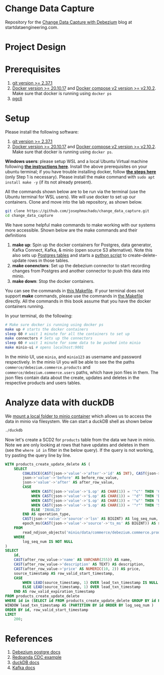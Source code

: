 # Change Data Capture

Repository for the [Change Data Capture with Debezium](https://www.startdataengineering.com/post/change-data-capture-using-debezium-kafka-and-pg/) blog at startdataengineering.com.

# Project Design

# Prerequisites

1. [git version >= 2.37.1](https://github.com/git-guides/install-git)
2. [Docker version >= 20.10.17](https://docs.docker.com/engine/install/) and [Docker compose v2 version >= v2.10.2](https://docs.docker.com/compose/#compose-v2-and-the-new-docker-compose-command). Make sure that docker is running using `docker ps`
3. [pgcli](https://www.pgcli.com/install)

# Setup

Please install the following software:

1. [git version >= 2.37.1](https://github.com/git-guides/install-git)
2. [Docker version >= 20.10.17](https://docs.docker.com/engine/install/) and [Docker compose v2 version >= v2.10.2](https://docs.docker.com/compose/#compose-v2-and-the-new-docker-compose-command). Make sure that docker is running using `docker ps`. 

**Windows users**: please setup WSL and a local Ubuntu Virtual machine following **[the instructions here](https://ubuntu.com/tutorials/install-ubuntu-on-wsl2-on-windows-10#1-overview)**. Install the above prerequisites on your ubuntu terminal; if you have trouble installing docker, follow **[the steps here](https://www.digitalocean.com/community/tutorials/how-to-install-and-use-docker-on-ubuntu-22-04#step-1-installing-docker)** (only Step 1 is necessary). Please install the make command with `sudo apt install make -y` (if its not already present). 

All the commands shown below are to be run via the terminal (use the Ubuntu terminal for WSL users). We will use docker to set up our containers. Clone and move into the lab repository, as shown below.

```bash
git clone https://github.com/josephmachado/change_data_capture.git
cd change_data_capture
```

We have some helpful make commands to make working with our systems more accessible. Shown below are the make commands and their definitions

1. **make up**: Spin up the docker containers for Postgres, data generator, Kafka Connect, Kafka, & minio (open source S3 alternative). Note this also sets up [Postgres tables](./postgres/init.sql) and starts a [python script](./datagen/gen_user_payment_data.py) to create-delete-update rows in those tables.
2. **make conenctors**: Set up the debezium connector to start recording changes from Postgres and another connector to push this data into minio.
3. **make down**: Stop the docker containers.

You can see the commands in [this Makefile](./Makefile). If your terminal does not support **make** commands, please use the commands in [the Makefile](./Makefile) directly. All the commands in this book assume that you have the docker containers running.

In your terminal, do the following:

```bash
# Make sure docker is running using docker ps
make up # starts the docker containers
sleep 60 # wait 1 minute for all the containers to set up
make connectors # Sets up the connectors
sleep 60 # wait 1 minute for some data to be pushed into minio
make minio-ui # opens localhost:9001
```

In the minio UI, use `minio`, and `minio123` as username and password respectively. In the minio UI you will be able to see the the paths `commerce/debezium.commerce.products` and `commerce/debezium.commerce.users` paths, which have json files in them. The json files contain data about the create, updates and deletes in the respective products and users tables.

# Analyze data with duckDB

We [mount a local folder to minio container](./docker-compose.yml) which allows us to access the data in minio via filesystem. We can start a duckDB shell as shown below

```bash
./duckdb
```

Now let's create a SCD2 for `products` table from the data we have in minio. Note we are only looking at rows that have updates and deletes in them (see the `where id in` filter in the below query). If the query is not working, try pasting the query line by line.

```sql
WITH products_create_update_delete AS (
    SELECT
        COALESCE(CAST(json->'value'->'after'->'id' AS INT), CAST(json->'value'->'before'->'id' AS INT)) AS id,
        json->'value'->'before' AS before_row_value,
        json->'value'->'after' AS after_row_value,
        CASE
            WHEN CAST(json->'value'->'$.op' AS CHAR(1)) = '"c"' THEN 'CREATE'
            WHEN CAST(json->'value'->'$.op' AS CHAR(1)) = '"d"' THEN 'DELETE'
            WHEN CAST(json->'value'->'$.op' AS CHAR(1)) = '"u"' THEN 'UPDATE'
            WHEN CAST(json->'value'->'$.op' AS CHAR(1)) = '"r"' THEN 'SNAPSHOT'
            ELSE 'INVALID'
        END AS operation_type,
        CAST(json->'value'->'source'->'lsn' AS BIGINT) AS log_seq_num,
        epoch_ms(CAST(json->'value'->'source'->'ts_ms' AS BIGINT)) AS source_timestamp
    FROM
        read_ndjson_objects('minio/data/commerce/debezium.commerce.products/*/*/*.json')
    WHERE
        log_seq_num IS NOT NULL
)
SELECT
    id,
    CAST(after_row_value->'name' AS VARCHAR(255)) AS name,
    CAST(after_row_value->'description' AS TEXT) AS description,
    CAST(after_row_value->'price' AS NUMERIC(10, 2)) AS price,
    source_timestamp AS row_valid_start_timestamp,
    CASE 
        WHEN LEAD(source_timestamp, 1) OVER lead_txn_timestamp IS NULL THEN CAST('9999-01-01' AS TIMESTAMP) 
        ELSE LEAD(source_timestamp, 1) OVER lead_txn_timestamp 
    END AS row_valid_expiration_timestamp
FROM products_create_update_delete
WHERE id in (SELECT id FROM products_create_update_delete GROUP BY id HAVING COUNT(*) > 1)
WINDOW lead_txn_timestamp AS (PARTITION BY id ORDER BY log_seq_num )
ORDER BY id, row_valid_start_timestamp
LIMIT
    200;
```

# References

1. [Debezium postgre docs](https://debezium.io/documentation/reference/2.1/connectors/postgresql.html)
2. [Redpanda CDC example](https://redpanda.com/blog/redpanda-debezium)
3. [duckDB docs](https://duckdb.org/docs/archive/0.2.9/)
4. [Kafka docs](https://kafka.apache.org/20/documentation.html)


<!-- Send message to kafka
CASE WHEN LEAD(source_timestamp, 1) OVER(PARTITION BY id ORDER BY log_seq_num ) IS NULL THEN CAST('9999-01-01' AS TIMESTAMP) ELSE 
./kafka_2.13-3.4.0/bin/kafka-console-producer.sh --bootstrap-server 127.0.0.1:9093 --topic test

./kafka_2.13-3.4.0/bin/kafka-console-consumer.sh --bootstrap-server 127.0.0.1:9093 --topic test --from-beginning

List topics
./kafka_2.13-3.4.0/bin/kafka-topics.sh --bootstrap-server 127.0.0.1:9093 --list

./kafka_2.13-3.4.0/bin/kafka-console-consumer.sh --bootstrap-server 127.0.0.1:9093 --topic debezium.commerce.products --from-beginning --max-messages 1

./kafka_2.13-3.4.0/bin/kafka-console-consumer.sh --bootstrap-server 127.0.0.1:9093 --topic debezium.commerce.users --from-beginning --max-messages 1

connect to postgres

pgcli -h localhost -p 5432 -U postgres -d postgres

SET search_path TO commerce;
INSERT INTO users(username, password) SELECT 'Joseph', 'Password1234';

INSERT INTO products (name, description, price) SELECT 'Product', 'Some desc', 100;

Check for connectors

curl -H "Accept:application/json" localhost:8083/connectors/
curl -H "Accept:application/json" "localhost:8083/connectors?expand=status"	| jq .

Setup connectors

curl -i -X POST -H "Accept:application/json" -H "Content-Type:application/json" localhost:8083/connectors/ -d '@./connectors/pg-src-connector.json'

curl -i -X POST -H "Accept:application/json" -H "Content-Type:application/json" localhost:8083/connectors/ -d '@./connectors/s3-sink.json'

1. postgres connector

curl -i -X POST -H "Accept:application/json" -H "Content-Type:application/json" localhost:8083/connectors/ -d '@./connectors/pg-src-connector.json'

check wal level
`select * from pg_settings where name ='wal_level';

docker compose down -v

2. S3 sink connector

curl -i -X POST -H "Accept:application/json" -H "Content-Type:application/json" localhost:8083/connectors/ -d '@./connectors/s3-sink-connector.json'


curl -i -X POST -H  "Content-Type:application/json" localhost:8083/connectors/s3-sink-connector/config -d '@./connectors/s3-sink-connector.json'

curl -i -X PUT -H  "Content-Type:application/json" localhost:8083/connectors/s3-sink-connector/config -d '@./connectors/s3-sink-connector.json'

curl -i -X PUT -H  "Content-Type:application/json" localhost:8083/connectors/ -d '@./connectors/s3-sink-connector-2.json'

curl -i -X POST -H "Accept:application/json" -H "Content-Type:application/json" localhost:8083/connectors/ -d '@./connectors/s3-sink.json'

curl -i -X POST -H "Accept:application/json" -H "Content-Type:application/json" localhost:8083/connectors/ -d '@./connectors/s3-sink-2.json'

## duckDB

wget https://github.com/duckdb/duckdb/releases/download/v0.7.0/duckdb_cli-osx-universal.zip
unzip duckdb_cli-osx-universal.zip
./duckdb

```sql
SELECT * FROM 'sample.json';
SELECT * FROM 'sample_2.json';
SELECT value as dbz_payload FROM 'minio/data/commerce/debezium.commerce.products/2023-03-01/11/0000000000-00000000000000000000.json';

WITH commerce_cud AS (SELECT value as dbz_payload FROM 'minio/data/commerce/debezium.commerce.products/*/*/*.json')
SELECT *
FROM commerce_cud
LIMIT 2
;

columns={value: 'STRUCT'}, goose: 'INTEGER[]', swan: 'DOUBLE'}

{"value":{"before":null,"after":{"id":66,"name":"Veronica Roberts","description":"Treat one role individual activity gun. Let toward fine music argue common ago. Director environmental over always. National find prevent religious finally.","price":"DOQ="},"source":{"version":"2.2.0.Alpha2","connector":"postgresql","name":"debezium","ts_ms":1677669284960,"snapshot":"false","db":"postgres","sequence":"[\"23137176\",\"23137328\"]","schema":"commerce","table":"products","txId":811,"lsn":23137328,"xmin":null},"op":"c","ts_ms":1677669285154,"transaction":null}}

SELECT * FROM read_ndjson_objects('minio/data/commerce/debezium.commerce.products/*/*/*.json');

SELECT json_type(*) FROM read_ndjson_objects('minio/data/commerce/debezium.commerce.products/*/*/*.json');

WITH commerce_cud AS (SELECT 
COALESCE(CAST(json->'value'->'after'->'id' AS INT), CAST(json->'value'->'before'->'id' AS INT)) AS id
, json->'value'->'before' as before_row_value
, json->'value'->'after' as after_row_value
, CASE 
WHEN CAST(json->'value'->'$.op' AS CHAR(1)) = '"c"' THEN 'CREATE'
WHEN CAST(json->'value'->'$.op' AS CHAR(1)) = '"d"' THEN 'DELETE'
WHEN CAST(json->'value'->'$.op' AS CHAR(1)) = '"u"' THEN 'UPDATE'
WHEN CAST(json->'value'->'$.op' AS CHAR(1)) = '"r"' THEN 'SNAPSHOT'
ELSE 'INVALID' END as operation_type
, CAST(json->'value'->'source'->'lsn' AS BIGINT) as log_seq_num
, epoch_ms(CAST(json->'value'->'source'->'ts_ms' AS BIGINT)) as source_timestamp
FROM read_ndjson_objects('minio/data/commerce/debezium.commerce.products/*/*/*.json')
where log_seq_num is not null)
SELECT 
id
, log_seq_num
, operation_type
, source_timestamp as row_valid_start_timestamp
, LEAD(source_timestamp, 1) OVER(PARTITION BY id ORDER BY log_seq_num) as row_valid_expiration_timestamp
, ROW_NUMBER() OVER(PARTITION BY id ORDER BY log_seq_num) AS op_order
FROM commerce_cud
order by log_seq_num
 LIMIT 200;

```

# Project Design
-->